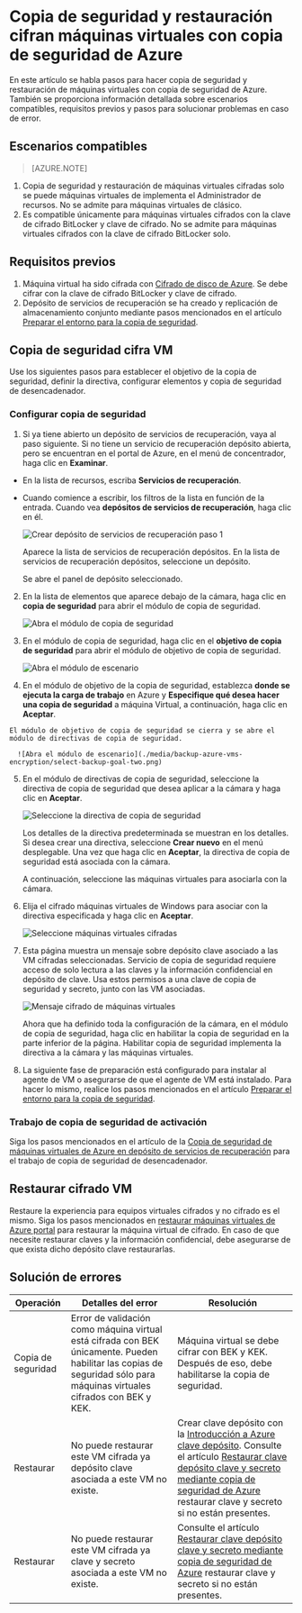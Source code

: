 <properties
   pageTitle="Copia de seguridad y restauración cifran máquinas virtuales con copia de seguridad de Azure"
   description="En este artículo trata sobre la copia de seguridad y restauración experiencia para máquinas virtuales cifrada con cifrado de disco de Azure."
   services="backup"
   documentationCenter=""
   authors="JPallavi"
   manager="vijayts"
   editor=""/>
<tags
   ms.service="backup"
   ms.devlang="na"
   ms.topic="article"
   ms.tgt_pltfrm="na"
   ms.workload="storage-backup-recovery"
   ms.date="10/25/2016"
   ms.author="markgal; jimpark; trinadhk"/>

# <a name="backup-and-restore-encrypted-vms-using-azure-backup"></a>Copia de seguridad y restauración cifran máquinas virtuales con copia de seguridad de Azure

En este artículo se habla pasos para hacer copia de seguridad y restauración de máquinas virtuales con copia de seguridad de Azure. También se proporciona información detallada sobre escenarios compatibles, requisitos previos y pasos para solucionar problemas en caso de error.

## <a name="supported-scenarios"></a>Escenarios compatibles

> [AZURE.NOTE]
1.  Copia de seguridad y restauración de máquinas virtuales cifradas solo se puede máquinas virtuales de implementa el Administrador de recursos. No se admite para máquinas virtuales de clásico. <br>
2.  Es compatible únicamente para máquinas virtuales cifrados con la clave de cifrado BitLocker y clave de cifrado. No se admite para máquinas virtuales cifrados con la clave de cifrado BitLocker solo. <br>

## <a name="pre-requisites"></a>Requisitos previos

1.  Máquina virtual ha sido cifrada con [Cifrado de disco de Azure](../security/azure-security-disk-encryption.md). Se debe cifrar con la clave de cifrado BitLocker y clave de cifrado.
2.  Depósito de servicios de recuperación se ha creado y replicación de almacenamiento conjunto mediante pasos mencionados en el artículo [Preparar el entorno para la copia de seguridad](backup-azure-arm-vms-prepare.md).

## <a name="backup-encrypted-vm"></a>Copia de seguridad cifra VM
Use los siguientes pasos para establecer el objetivo de la copia de seguridad, definir la directiva, configurar elementos y copia de seguridad de desencadenador.

### <a name="configure-backup"></a>Configurar copia de seguridad

1. Si ya tiene abierto un depósito de servicios de recuperación, vaya al paso siguiente. Si no tiene un servicio de recuperación depósito abierta, pero se encuentran en el portal de Azure, en el menú de concentrador, haga clic en **Examinar**.

  - En la lista de recursos, escriba **Servicios de recuperación**.
  - Cuando comience a escribir, los filtros de la lista en función de la entrada. Cuando vea **depósitos de servicios de recuperación**, haga clic en él.
  
      ![Crear depósito de servicios de recuperación paso 1](./media/backup-azure-vms-encryption/browse-to-rs-vaults.png) <br/>

    Aparece la lista de servicios de recuperación depósitos. En la lista de servicios de recuperación depósitos, seleccione un depósito.

    Se abre el panel de depósito seleccionado.

2. En la lista de elementos que aparece debajo de la cámara, haga clic en **copia de seguridad** para abrir el módulo de copia de seguridad.

      ![Abra el módulo de copia de seguridad](./media/backup-azure-vms-encryption/select-backup.png) 
    
3. En el módulo de copia de seguridad, haga clic en el **objetivo de copia de seguridad** para abrir el módulo de objetivo de copia de seguridad.

      ![Abra el módulo de escenario](./media/backup-azure-vms-encryption/select-backup-goal-one.png) 
    
4.   En el módulo de objetivo de la copia de seguridad, establezca **donde se ejecuta la carga de trabajo** en Azure y **Especifique qué desea hacer una copia de seguridad** a máquina Virtual, a continuación, haga clic en **Aceptar**.

    El módulo de objetivo de copia de seguridad se cierra y se abre el módulo de directivas de copia de seguridad.

      ![Abra el módulo de escenario](./media/backup-azure-vms-encryption/select-backup-goal-two.png) 

5. En el módulo de directivas de copia de seguridad, seleccione la directiva de copia de seguridad que desea aplicar a la cámara y haga clic en **Aceptar**.

      ![Seleccione la directiva de copia de seguridad](./media/backup-azure-vms-encryption/setting-rs-backup-policy-new.png) 

    Los detalles de la directiva predeterminada se muestran en los detalles. Si desea crear una directiva, seleccione **Crear nuevo** en el menú desplegable. Una vez que haga clic en **Aceptar**, la directiva de copia de seguridad está asociada con la cámara.

    A continuación, seleccione las máquinas virtuales para asociarla con la cámara.
    
6. Elija el cifrado máquinas virtuales de Windows para asociar con la directiva especificada y haga clic en **Aceptar**.

      ![Seleccione máquinas virtuales cifradas](./media/backup-azure-vms-encryption/selected-encrypted-vms.png)
   
7. Esta página muestra un mensaje sobre depósito clave asociado a las VM cifradas seleccionadas. Servicio de copia de seguridad requiere acceso de solo lectura a las claves y la información confidencial en depósito de clave. Usa estos permisos a una clave de copia de seguridad y secreto, junto con las VM asociadas. 

      ![Mensaje cifrado de máquinas virtuales](./media/backup-azure-vms-encryption/encrypted-vm-message.png)

      Ahora que ha definido toda la configuración de la cámara, en el módulo de copia de seguridad, haga clic en habilitar la copia de seguridad en la parte inferior de la página. Habilitar copia de seguridad implementa la directiva a la cámara y las máquinas virtuales.

8. La siguiente fase de preparación está configurado para instalar al agente de VM o asegurarse de que el agente de VM está instalado. Para hacer lo mismo, realice los pasos mencionados en el artículo [Preparar el entorno para la copia de seguridad](backup-azure-arm-vms-prepare.md). 

### <a name="triggering-backup-job"></a>Trabajo de copia de seguridad de activación
Siga los pasos mencionados en el artículo de la [Copia de seguridad de máquinas virtuales de Azure en depósito de servicios de recuperación](backup-azure-arm-vms.md) para el trabajo de copia de seguridad de desencadenador.

## <a name="restore-encrypted-vm"></a>Restaurar cifrado VM
Restaure la experiencia para equipos virtuales cifrados y no cifrado es el mismo. Siga los pasos mencionados en [restaurar máquinas virtuales de Azure portal](backup-azure-arm-restore-vms.md) para restaurar la máquina virtual de cifrado. En caso de que necesite restaurar claves y la información confidencial, debe asegurarse de que exista dicho depósito clave restaurarlas.

## <a name="troubleshooting-errors"></a>Solución de errores

| Operación | Detalles del error | Resolución |
| -------- | -------- | -------|
| Copia de seguridad | Error de validación como máquina virtual está cifrada con BEK únicamente. Pueden habilitar las copias de seguridad sólo para máquinas virtuales cifrados con BEK y KEK. | Máquina virtual se debe cifrar con BEK y KEK. Después de eso, debe habilitarse la copia de seguridad. |
| Restaurar | No puede restaurar este VM cifrada ya depósito clave asociada a este VM no existe. | Crear clave depósito con la [Introducción a Azure clave depósito](../key-vault/key-vault-get-started.md). Consulte el artículo [Restaurar clave depósito clave y secreto mediante copia de seguridad de Azure](backup-azure-restore-key-secret.md) restaurar clave y secreto si no están presentes. |
| Restaurar | No puede restaurar este VM cifrada ya clave y secreto asociada a este VM no existe. | Consulte el artículo [Restaurar clave depósito clave y secreto mediante copia de seguridad de Azure](backup-azure-restore-key-secret.md) restaurar clave y secreto si no están presentes. |
